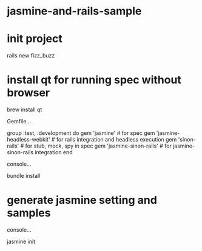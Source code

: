 jasmine-and-rails-sample
========================

# init project
rails new fizz_buzz


# install qt for running spec without browser
brew install qt

Gemfile...

group :test, :development do
  gem 'jasmine'                 # for spec
  gem 'jasmine-headless-webkit' # for rails integration and headless execution
  gem 'sinon-rails'             # for stub, mock, spy in spec
  gem 'jasmine-sinon-rails'     # for jasmine-sinon-rails integration
end

console...

bundle install

# generate jasmine setting and samples

console...

jasmine init
